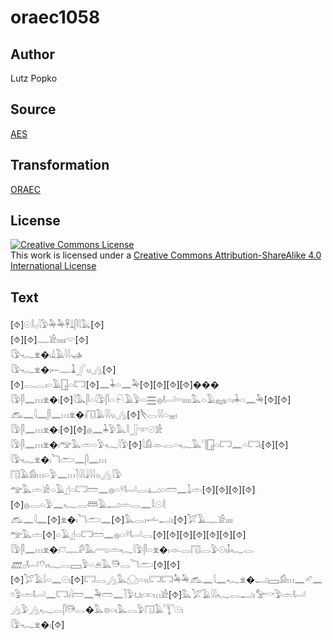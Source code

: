 # oraec1058

## Author

Lutz Popko

## Source

[AES](https://github.com/simondschweitzer/aes)

## Transformation

[ORAEC](https://oraec.github.io/)

## License

<a rel="license" href="http://creativecommons.org/licenses/by-sa/4.0/"><img alt="Creative Commons License" style="border-width:0" src="https://i.creativecommons.org/l/by-sa/4.0/88x31.png" /></a><br />This work is licensed under a <a rel="license" href="http://creativecommons.org/licenses/by-sa/4.0/">Creative Commons Attribution-ShareAlike 4.0 International License</a>

## Text

[⯑]𓇳𓎛𓊪𓇋𓅱𓅆𓅆𓋹𓍑𓋴𓇋𓅓[⯑]<br>
[⯑][⯑]𓊃𓀀𓏤𓏤𓏤𓏤𓏤𓎟[⯑]<br>
𓇋𓅱𓆑𓁷�𓏤𓍑𓄿𓇋𓇋𓊛<br>
𓇋𓅱𓆑𓁷�𓏤𓍿𓊃𓍞𓂾𓏭𓂻[⯑]<br>
[⯑]𓂋𓐛𓏤𓏏𓄿𓉗𓏏𓉐[⯑]𓈖𓇓𓏏𓈖𓅆[⯑][⯑][⯑][⯑]���<br>
𓇋𓅱𓋴𓈖𓏥𓁷�𓏤[⯑]𓇋𓅓𓋴𓏏𓇋𓅱𓋴𓏏𓍯𓄿𓅱𓏏𓈗𓐍𓂡𓎆𓎆𓏤𓏤𓏤𓏤𓏤𓅓𓏏𓄿𓈐𓏏𓏤𓇓𓏏𓈖𓅆[⯑][⯑]<br>
𓃹𓈖𓇋𓈖𓋴𓈖𓏥𓁷�𓏤𓉔𓄿𓇋𓇋𓏭𓂻[⯑]𓌸𓂋𓇋𓇋𓏏𓈇𓏤<br>
𓇋𓅱𓋴𓈖𓏥𓁷�𓏤[⯑][⯑]𓐍𓈖𓇓𓅱𓅓𓎛𓃀𓎱𓇳𓀀<br>
𓇋𓅱𓋴𓈖𓏥𓁷�𓏤𓅠𓅓𓏛𓏏𓅱𓆑𓇋𓅱[⯑]𓇋𓀁𓁹𓂋𓏏𓆑𓅓𓊹𓉗𓏏𓉐𓈖𓏏𓉐𓏤[⯑][⯑]<br>
𓇋𓅱𓆑𓁷�𓏤𓆓𓂧𓈖𓋴𓈖𓏥<br>
𓉔𓄿𓀁𓏥𓏏𓅱𓈖𓏥𓍘𓇋𓇋𓇍𓇋𓇋𓏭𓂻𓇋𓅱<br>
𓅠𓅓𓏛𓀀𓏏𓄿𓊨𓏏𓉐𓏠𓈖𓐍𓏏𓍊𓂡𓂋𓂞𓏏𓏠𓈖𓍖𓏛[⯑][⯑][⯑][⯑][⯑]𓐍𓂋𓏏𓅱𓈖𓆑𓂋𓆷𓄿𓂝𓏛𓂋𓈖𓎛𓇳𓎛<br>
𓃹𓈖𓇋𓈖[⯑]𓁷�𓏤𓆓𓂧𓈖[⯑]𓅓𓂋𓏤𓌡𓂝𓏤[⯑]𓅯𓄿𓊃𓀀𓏤𓏤𓏤𓏤<br>
𓅠𓅓𓏛[⯑]𓏏𓄿𓊨𓏏𓉐𓏠𓈖𓐍𓏏𓍊𓂡𓂋[⯑][⯑][⯑][⯑][⯑][⯑][⯑]<br>
𓇋𓅱𓋴𓈖𓏥𓁷�𓏤𓈞𓊃𓀔𓅓𓂺𓏛𓆑𓇋𓅱𓋴𓏏𓁷�𓏤𓁹𓂋𓉔𓂋𓅱𓇳𓏤𓄤𓆑𓂋<br>
𓊏𓊪𓂡𓄣𓏤𓆑𓂋𓈙𓅱𓏏𓂉𓅓𓇥𓂋𓆓𓂧[⯑][⯑]<br>
[⯑]𓅯𓄿𓇋𓏏𓈖𓇳𓏤[⯑]𓉐𓂋𓂻𓅓𓈌𓏏𓏭𓉐𓉐𓅆𓅆𓃹𓈖𓇋𓈖𓆑𓁷�𓂝𓈙𓀁𓏥𓈖𓄔𓈖𓏌𓅱𓏛𓂡𓈖𓉐𓏤𓇋𓏠𓈖𓅆𓏠𓈖𓍘𓅱𓂓𓏤𓏒𓏥𓀀[⯑]𓅓𓅯𓄿𓇋𓇋𓆑𓂋𓂝𓏤𓅡𓎡𓅱𓏛𓂡<br>
𓂻𓅱𓂻𓆑𓂋𓋴𓇥𓂋�𓅓𓊖𓏏𓏤𓅓𓂋𓅱𓉔𓄿𓇰𓇳𓏤<br>
𓇋𓅱𓆑𓁷�𓏤[⯑]<br>

